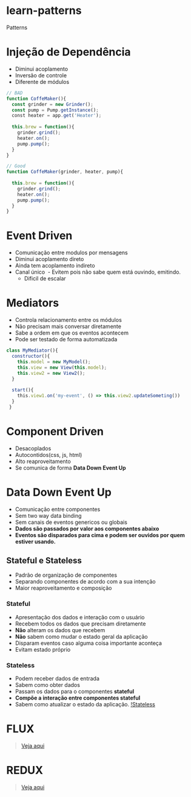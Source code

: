 # learn-patterns
Patterns

# Injeção de Dependência
- Diminui acoplamento
- Inversão de controle
- Diferente de módulos
```javascript
// BAD
function CoffeMaker(){
  const grinder = new Grinder();
  const pump = Pump.getInstance();
  const heater = app.get('Heater');
  
  this.brew = function(){
    grinder.grind();
    heater.on();
    pump.pump();
  }
}

// Good
function CoffeMaker(grinder, heater, pump){
  
  this.brew = function(){
    grinder.grind();
    heater.on();
    pump.pump();
  }
}
```

# Event Driven
- Comunicação entre modulos por mensagens
- Diminui acoplamento direto
- Ainda tem acoplamento indireto
- Canal único
  - Evitem pois não sabe quem está ouvindo, emitindo.
  - Dificil de escalar

# Mediators
- Controla relacionamento entre os módulos
- Não precisam mais conversar diretamente
- Sabe a ordem em que os eventos acontecem
- Pode ser testado de forma automatizada
```javascript
class MyMediator(){
  constructor(){
    this.model = new MyModel();
    this.view = new View(this.model);
    this.view2 = new View2();
  }
  
  start(){
    this.view1.on('my-event', () => this.view2.updateSometing())
  }
 }
```

# Component Driven
- Desacoplados
- Autocontidos(css, js, html)
- Alto reaproveitamento
- Se comunica de forma **Data Down Event Up**


# Data Down Event Up
-  Comunicação entre componentes
- Sem two way data binding
- Sem canais de eventos genericos ou globais
- **Dados são passados por valor aos componentes abaixo**
- **Eventos são disparados para cima e podem ser ouvidos por quem estiver usando.**

## Stateful e Stateless
- Padrão de organização de componentes
- Separando componentes de acordo com  a sua intenção
- Maior reaproveitamento e composição

### Stateful
- Apresentação dos dados e interação com o usuário
- Recebem todos os dados que precisam diretamente
- **Não** alteram os dados que recebem
- **Não** sabem como mudar o estado geral da aplicação
- Disparam eventos caso alguma coisa importante aconteça
- Evitam estado próprio

### Stateless
- Podem receber dados de entrada
- Sabem como obter dados
- Passam os dados para o componentes **stateful**
- **Compõe a interação entre componentes stateful**
- Sabem como atualizar o estado da aplicação.
[!Stateless](https://i.imgur.com/sQtzmVP.png)

# FLUX
> [Veja aqui](https://github.com/luketevl/architecture-flux "Repositório")
# REDUX
> [Veja aqui](https://github.com/luketevl/architecture-redux "Repositório")
